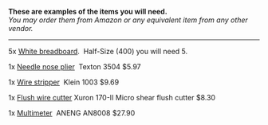 **These are examples of the items you will need.**   
_You may order them from Amazon or any equivalent item from any other vendor._

---

<div class="style">
                <p class="paragraph_style_1">5x <a title="https://www.adafruit.com/product/64" href="https://www.adafruit.com/product/64">White breadboard</a>.  Half-Size (400) you will need 5.<br /></p>
                <p class="paragraph_style_1">1x <a title="https://www.amazon.com/TEKTON-3504-5-Inch-Precision-Needle/dp/B000NPR2KI/ref=sr_1_sc_1?ie=UTF8&amp;qid=1473606025&amp;sr=8-1-spell&amp;keywords=Texton+3504" href="https://www.amazon.com/TEKTON-3504-5-Inch-Precision-Needle/dp/B000NPR2KI/ref=sr_1_sc_1?ie=UTF8&amp;qid=1473606025&amp;sr=8-1-spell&amp;keywords=Texton+3504">Needle nose plier</a>  Texton 3504 $5.97<br /></p>
                <p class="paragraph_style_1">1x <a title="https://www.amazon.com/Stripper-Stranded-Klein-Tools-1003/dp/B000V6W5QU/?th=1" href="https://www.amazon.com/Stripper-Stranded-Klein-Tools-1003/dp/B000V6W5QU/?th=1">Wire stripper</a>  Klein 1003 $9.69<br /></p>
                <p class="paragraph_style_1">1x <a title="https://www.amazon.com/Xuron-170-II-Micro-Shear-Flush-Cutter/dp/B000IBSFAI/ref=sr_1_1?ie=UTF8&amp;qid=1473606157&amp;sr=8-1&amp;keywords=Xuron+170-II" href="https://www.amazon.com/Xuron-170-II-Micro-Shear-Flush-Cutter/dp/B000IBSFAI/ref=sr_1_1?ie=UTF8&amp;qid=1473606157&amp;sr=8-1&amp;keywords=Xuron+170-II">Flush wire cutter</a> Xuron 170-II Micro shear flush cutter $8.30<br /></p>
                <p class="paragraph_style_1">1x <a title="https://www.amazon.com/ANENG-AN8008-Multimeter-Resistance-Capacitance/dp/B076GZK62B" href="https://www.amazon.com/ANENG-AN8008-Multimeter-Resistance-Capacitance/dp/B076GZK62B">Multimeter</a>  ANENG AN8008 $27.90<br /></p>
</div>